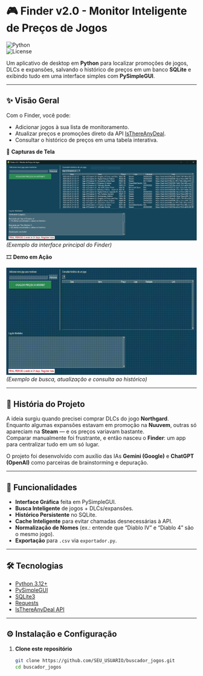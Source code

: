 # 🎮 Finder v2.0 - Monitor Inteligente de Preços de Jogos

![Python](https://img.shields.io/badge/Python-3.12-blue.svg)  
![License](https://img.shields.io/badge/License-MIT-green.svg)

Um aplicativo de desktop em **Python** para localizar promoções de jogos, DLCs e expansões, salvando o histórico de preços em um banco **SQLite** e exibindo tudo em uma interface simples com **PySimpleGUI**.

---

## ✨ Visão Geral

Com o Finder, você pode:  
- Adicionar jogos à sua lista de monitoramento.  
- Atualizar preços e promoções direto da API [IsThereAnyDeal](https://isthereanydeal.com/apps/api/).  
- Consultar o histórico de preços em uma tabela interativa.  

📸 **Capturas de Tela**  

![finder_gui](./assets/finder_gui.png)  
*(Exemplo da interface principal do Finder)*  

🎞️ **Demo em Ação**  

![finder_demo](./assets/finder_gui.gif)  
*(Exemplo de busca, atualização e consulta ao histórico)*  

---

## 📜 História do Projeto

A ideia surgiu quando precisei comprar DLCs do jogo **Northgard**.  
Enquanto algumas expansões estavam em promoção na **Nuuvem**, outras só apareciam na **Steam** — e os preços variavam bastante.  
Comparar manualmente foi frustrante, e então nasceu o **Finder**: um app para centralizar tudo em um só lugar.  

O projeto foi desenvolvido com auxílio das IAs **Gemini (Google)** e **ChatGPT (OpenAI)** como parceiras de brainstorming e depuração.  

---

## 🚀 Funcionalidades

- **Interface Gráfica** feita em PySimpleGUI.  
- **Busca Inteligente** de jogos + DLCs/expansões.  
- **Histórico Persistente** no SQLite.  
- **Cache Inteligente** para evitar chamadas desnecessárias à API.  
- **Normalização de Nomes** (ex.: entende que “Diablo IV” e “Diablo 4” são o mesmo jogo).  
- **Exportação** para `.csv` via `exportador.py`.  

---

## 🛠️ Tecnologias

- [Python 3.12+](https://www.python.org/)  
- [PySimpleGUI](https://pysimplegui.readthedocs.io/en/latest/)  
- [SQLite3](https://www.sqlite.org/)  
- [Requests](https://pypi.org/project/requests/)  
- [IsThereAnyDeal API](https://isthereanydeal.com/apps/api/)  

---

## ⚙️ Instalação e Configuração

1. **Clone este repositório**
   ```bash
   git clone https://github.com/SEU_USUARIO/buscador_jogos.git
   cd buscador_jogos
